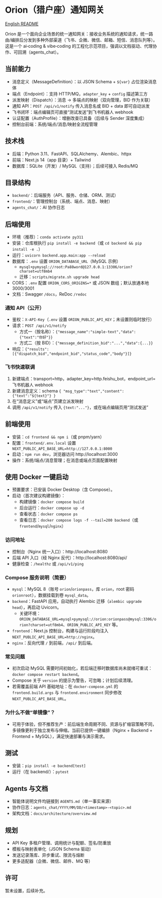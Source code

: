 # Orion（猎户座）通知网关

[English README](README.md)

Orion 是一个面向企业场景的统一通知网关：接收业务系统的通知请求，统一路由/编排后分发到多种外部渠道（飞书、企微、微信、邮箱、短信、消息队列等）。这是一个 ai‑coding & vibe‑coding 的工程化示范项目，强调以文档驱动、代理协作、可回溯（agents_chat）。

## 当前能力
- 消息定义（MessageDefinition）：以 JSON Schema + `${var}` 占位渲染消息体
- 端点（Endpoint）：支持 HTTP/MQ，`adapter_key` + `config` 描述第三方
- 派发映射（Dispatch）：消息 → 多端点的映射（双向管理，BID 作为关联）
- 通知 API：`POST /api/v1/notify` 传入消息名或 BID + data 即可自动派发
- 飞书闭环：端点编辑页可直接“测试发送”到飞书机器人 webhook
- 认证配置（AuthProfile）：增删改查已具备（后续与 Sender 深度集成）
- 控制台前端：系统/端点/消息/映射全流程管理

## 技术栈
- 后端：Python 3.11、FastAPI、SQLAlchemy、Alembic、httpx
- 前端：Next.js 14（app 目录）+ Tailwind
- 数据库：SQLite（开发）/ MySQL（支持）；后续可接入 Redis/MQ

## 目录结构
- `backend/`：后端服务（API、服务、仓储、ORM、测试）
- `frontend/`：管理控制台（系统、端点、消息、映射）
- `agents_chat/`：AI 协作日志

## 后端使用
- 环境（推荐）：`conda activate py311`
- 安装：仓库根执行 `pip install -e backend`（或 `cd backend && pip install -e .`）
- 运行：`uvicorn backend.app.main:app --reload`
- 数据库：`.env` 设置 `ORION_DATABASE_URL`（MySQL 示例）
  - `mysql+pymysql://root:Pa88word@127.0.0.1:13306/orion?charset=utf8mb4`
  - 迁移：`scripts/migrate.sh upgrade head`
- CORS：`.env` 配置 `ORION_CORS_ORIGINS=*` 或 JSON 数组；默认放通本地 3000/3001
- 文档：Swagger `/docs`，ReDoc `/redoc`

### 通知 API（公开）
- 鉴权：`X-API-Key`（`.env` 设置 `ORION_PUBLIC_API_KEY`；未设置则临时放行）
- 请求：`POST /api/v1/notify`
  - 方式一（按名称）：`{"message_name":"simple-text","data":{"text":"你好"}}`
  - 方式二（按 BID）：`{"message_definition_bid":"...","data":{...}}`
- 响应：`{"results":[{"dispatch_bid","endpoint_bid","status_code","body"}]}`

### 飞书快速联调
1. 新建端点：transport=http，adapter_key=http.feishu_bot，endpoint_url=飞书机器人 webhook
2. 新建消息定义：schema `{ "msg_type":"text","content":{"text":"${text}"} }`
3. 在“消息定义”或“端点”页建立派发映射
4. 调用 `/api/v1/notify` 传入 `{text:"..."}`，或在端点编辑页用“测试发送”

## 前端使用
- 安装：`cd frontend && npm i`（或 pnpm/yarn）
- 配置：`frontend/.env.local` 设置 `NEXT_PUBLIC_API_BASE_URL=http://127.0.0.1:8000`
- 启动：`npm run dev`，浏览器访问 http://localhost:3000
- 操作：系统/端点/消息管理；在消息或端点页面配置映射

## 使用 Docker 一键启动
- 预置要求：已安装 Docker Desktop（含 Compose）。
- 启动（首次建议构建镜像）：
  - 构建镜像：`docker compose build`
  - 后台运行：`docker compose up -d`
  - 查看状态：`docker compose ps`
  - 查看日志：`docker compose logs -f --tail=200 backend`（或 `frontend`/`mysql`/`nginx`）

### 访问地址
- 控制台（Nginx 统一入口）：http://localhost:8080
- 后端 API 入口（经 Nginx 反代）：http://localhost:8080/api/
- 健康检查：`/healthz` 或 `/api/v1/ping`

### Compose 服务说明（简要）
- `mysql`：MySQL 8（账号 `orion`/`orionpass`，库 `orion`，root 密码 `orionroot`），数据挂载到卷 `mysql_data`。
- `backend`：FastAPI 应用，自动执行 Alembic 迁移（`alembic upgrade head`），再启动 Uvicorn。
  - 关键环境：`ORION_DATABASE_URL=mysql+pymysql://orion:orionpass@mysql:3306/orion?charset=utf8mb4`、`ORION_PUBLIC_API_KEY` 等。
- `frontend`：Next.js 控制台，构建与运行阶段均注入 `NEXT_PUBLIC_API_BASE_URL=http://nginx`。
- `nginx`：反向代理 `/` 到前端，`/api/` 到后端。

### 常见问题
- 初次启动 MySQL 需要时间初始化，若后端迁移时数据库尚未就绪可重试：`docker compose restart backend`。
- Compose 关于 `version` 的提示为警告，可忽略；计划后续清理。
- 若需覆盖前端 API 基础地址：在 `docker-compose.yml` 的 `frontend.build.args` 与 `frontend.environment` 同步修改 `NEXT_PUBLIC_API_BASE_URL`。

### 为什么不做“单镜像”？
- 可用于体验，但不推荐生产：前后端生命周期不同、资源与扩缩容策略不同，多镜像更利于独立发布与伸缩。当前已提供一键编排（Nginx + Backend + Frontend + MySQL），满足快速部署与演示需求。

## 测试
- 安装：`pip install -e backend[test]`
- 运行（在 backend/）：`pytest`

## Agents 与文档
- 智能体说明文件均链接到 `AGENTS.md`（单一事实来源）
- 协作日志：`agents_chat/YYYY/MM/DD/<timestamp>-<topic>.md`
- 架构文档：`docs/architecture/overview.md`

## 规划
- API Key 多租户管理、调用统计与配额、签名/防重放
- 模板与映射表单化（JSON Schema 驱动）
- 发送记录落库、异步重试、限流与熔断
- 更多适配器（企微、微信、邮件、MQ 等）

## 许可
暂未设置，后续补充。
